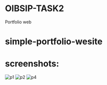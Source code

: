 # OIBSIP-TASK2

Portfolio web

# simple-portfolio-wesite

# screenshots:

![p1](https://github.com/krishnavish9329/OIBSIP-TASK2/assets/108523587/f290d2a5-464d-478d-9f66-b545f8e7e99f)
![p2](https://github.com/krishnavish9329/OIBSIP-TASK2/assets/108523587/c7a96065-ad35-48f4-8ae4-1847a1ee8116)
![p4](https://github.com/krishnavish9329/OIBSIP-TASK2/assets/108523587/ad55037d-6469-4218-88e0-97ce66886673)
